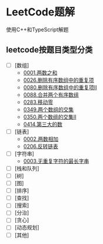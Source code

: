 # LeetCode题解

使用C++和TypeScript解题

## leetcode按题目类型分类

+ [ ] [数组]
  - [0001.两数之和](./0001/0001.两数之和.md)
  - [0026.删除有序数组中的重复项](./0026/0026.删除有序数组中的重复项.md)
  - [0080.删除有序数组中的重复项II](./0080/0080.删除有序数组中的重复项II.md)
  - [0088.合并两个有序数组](./0088/0088.合并两个有序数组.md)
  - [0283.移动零](./0283/0283.移动零.md)
  - [0349.两个数组的交集](./0349/0349.两个数组的交集.md)
  - [0350.两个数组的交集II](./0350/0350.两个数组的交集II.md)
  - [0414.第三大的数](./0414/0414.第三大的数.md)
+ [ ] [链表]
  * [0002.两数相加](./0002/0002.两数相加/readme.md)
  * [0206.反转链表](./0206/0206.反转链表.md)
+ [ ] [字符串]
  * [0003.无重复字符的最长字串](./0003/0003.无重复字符的最长字串.md)
+ [ ] [栈和队列]
+ [ ] [树]
+ [ ] [图]
+ [ ] [排序]
+ [ ] [查找]
+ [ ] [搜索]
+ [ ] [分治]
+ [ ] [贪心]
+ [ ] [动态规划]
+ [ ] [其他]